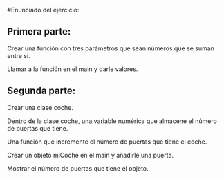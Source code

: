 #Enunciado del ejercicio:

Primera parte:
--------------

Crear una función con tres parámetros que sean números que se suman entre sí.

Llamar a la función en el main y darle valores.

Segunda parte:
--------------

Crear una clase coche.

Dentro de la clase coche, una variable numérica que almacene el número de puertas que tiene.

Una función que incremente el número de puertas que tiene el coche.

Crear un objeto miCoche en el main y añadirle una puerta.

Mostrar el número de puertas que tiene el objeto.
